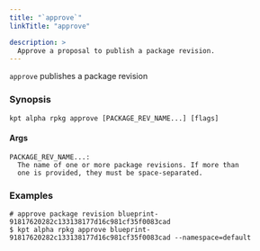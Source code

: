 ```yaml
---
title: "`approve`"
linkTitle: "approve"

description: >
  Approve a proposal to publish a package revision.
---
```


<!--mdtogo:Short
    Approve a proposal to publish a package revision.
-->

`approve` publishes a package revision

### Synopsis

<!--mdtogo:Long-->

```
kpt alpha rpkg approve [PACKAGE_REV_NAME...] [flags]
```

#### Args

```
PACKAGE_REV_NAME...:
  The name of one or more package revisions. If more than
  one is provided, they must be space-separated.
```

<!--mdtogo-->

### Examples

<!--mdtogo:Examples-->

```shell
# approve package revision blueprint-91817620282c133138177d16c981cf35f0083cad
$ kpt alpha rpkg approve blueprint-91817620282c133138177d16c981cf35f0083cad --namespace=default
```

<!--mdtogo-->
